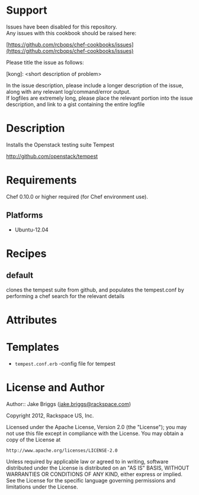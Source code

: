 Support
=======

Issues have been disabled for this repository.  
Any issues with this cookbook should be raised here:

[https://github.com/rcbops/chef-cookbooks/issues](https://github.com/rcbops/chef-cookbooks/issues)

Please title the issue as follows:

[kong]: \<short description of problem\>

In the issue description, please include a longer description of the issue, along with any relevant log/command/error output.  
If logfiles are extremely long, please place the relevant portion into the issue description, and link to a gist containing the entire logfile


Description
===========

Installs the Openstack testing suite Tempest

http://github.com/openstack/tempest

Requirements
============

Chef 0.10.0 or higher required (for Chef environment use).

Platforms
--------

* Ubuntu-12.04

Recipes
=======

default
----
clones the tempest suite from github, and populates the tempest.conf by performing a chef search for the relevant details


Attributes
==========

Templates
=====
* `tempest.conf.erb` -config file for tempest


License and Author
==================

Author:: Jake Briggs (<jake.briggs@rackspace.com>)  

Copyright 2012, Rackspace US, Inc.  

Licensed under the Apache License, Version 2.0 (the "License");
you may not use this file except in compliance with the License.
You may obtain a copy of the License at

    http://www.apache.org/licenses/LICENSE-2.0

Unless required by applicable law or agreed to in writing, software
distributed under the License is distributed on an "AS IS" BASIS,
WITHOUT WARRANTIES OR CONDITIONS OF ANY KIND, either express or implied.
See the License for the specific language governing permissions and
limitations under the License.
